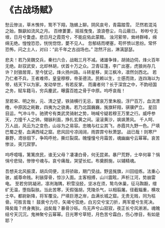 # 《古战场赋》

<link href="../../css/style.css" rel="stylesheet" type="text/css" />

<div class="p">


愁云惨淡，草木憔悴，鸷不下翔，虺蜴上聊。阴风哀号，青霜踏雪。
茫然若混沌之始，飘飖如流风之月。
百缭萋萋，摇摇曳曳，浪浪卷尘，乌云蔽日。
眇眇兮无垠，日月兮夐虚。悲日月之霞霓兮，不能庇佑此蒙黯。
浊河萦带，耸峙群峰，绵绵无绝。惶惶恐恐，恍恍惚惚，薆不见人。
忽郁结而哽塞，苟怀愤以思纷。常怀恐怖，问之土人，对曰：“此千年之古战场也。”
淴然汗出，淋漓瑟瑟。 


悲夫！若乃吴魏交兵，秦扫六合，战戟三月不减。诸雄争锋，胡骑边伺，烽火百年无绝。赵驭武安，北却林胡，伏首十万之众。卫青征篷，李广出塞，虎狼尚存几许？封狼居胥，至今犹记，烽火扬州路。斗转星移，吴江枫冷，凛然剑西北。
若乃仁者不兵，王者难师，皇皇穆穆，帝圣德流。民赖以生，士感而效，连四海以为带，结天下以为家。发动举世，有若反掌。
而庸者何？长于深宫之中，不韵经国之务，赋车籍马，穷兵麈武，曝露百姓之骨于中原。呜呼哀哉！ 


至若宋、明之秋，元、清之望，铁骑横行无忌，寰哀万里朱殷。浮尸百万，血流漂橹，中原因之耗斁，四夷为之骁勇。若乃北国巍巍，旄旗轩翔，骐骥俨立。
星回目运，气冲斗牛。驰骋兮有类武灵骑射之势，呐喊兮疑若穆王万里之行。威呼参天，力撞千人之钟。翎镞利面，挣扎玄黄之间。滚滚黄沙，飒飒萧风。
千人呵、万人战，风云为之变色，山谷为之易容。忠魄与红尘其飞，赤霞共九野一色。尸填巴蜀之壑，血满西域之窟。悲风回兮凉阔阔，雨霏霏兮秋萧瑟。
战已哉！则寒尸暴野，鸢徐徊下，争鸣呼抢，撕烂裂腐。魄憧憧兮月霜苦，魂幽幽兮云幂幂。哀苦惨淡，突兀寂寥。 


呜呼噫嘻，篱篱庶民，谁无父母？凄凄白骨，何无昆弟。暴尸荒野，士卒何辜？悁悁兮悲恸，惨惨兮魂与。哀兮痛哉，哭望长虹。布奠酹施，以辅精魂。 


吾想夫北风振漠，胡兵伺便，主将骄敌，期门受战。野竖旄旗，川回组练。法重心骇，威尊命贱。利镞穿骨，惊沙入面。主客相搏，山川震眩，声析江河，势崩雷电。
至若穷阴凝闭，凛冽海隅，积雪没胫，坚冰在须，鸷鸟休巢，征马踟蹰，缯纩无温，堕指裂肤。当此苦寒，天假强胡，凭陵杀气，以相翦屠。径截辎重，横攻士卒。都尉新降，将军覆没。尸填巨港之岸，血满长城之窟。无贵无贱，同为枯骨。可胜言哉！
鼓衰兮力尽，矢竭兮弦绝，白刃交兮宝刀折，两军蹙兮生死决。
降矣哉？终身夷狄。战矣哉？暴骨沙砾。鸟无声兮山寂寂，夜正长兮风淅淅。魂魄结兮天沉沉，鬼神聚兮云幂幂。日光寒兮草短，月色苦兮霜白，伤心惨目，有如是耶？
